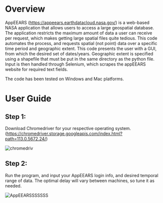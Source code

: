# Overview

AppEEARS (https://appeears.earthdatacloud.nasa.gov/) is a web-based NASA application that allows users to access a large geospatial database.  The application restricts the maximum amount of data a user can receive per request, which makes getting large spatial files quite tedious.  This code automates the process, and requests spatial (not point) data over a specific time period and geographic extent.  This code presents the user with a GUI, from which the desired set of dates/years. Geographic extent is specified using a shapefile that must be put in the same directory as the python file.  Input is then handled through Selenium, which scrapes the appEEARS website for required text fields.

The code has been tested on Windows and Mac platforms. 

# User Guide

## Step 1:

Download Chromedriver for your respective operating system. (https://chromedriver.storage.googleapis.com/index.html?path=113.0.5672.24/)

![chromedriv](https://user-images.githubusercontent.com/92408910/234077946-e1bd893f-b64c-45af-9e2a-f10f8fc75be2.PNG)

## Step 2: 

Run the program, and input your AppEEARS login info, and desired temporal range of data.  The optimal delay will vary between machines, so tune it as needed.  

![AppEEARSSSSSSS](https://user-images.githubusercontent.com/92408910/234077387-63e819b3-7817-4ada-bbb1-e158d2511746.PNG)
